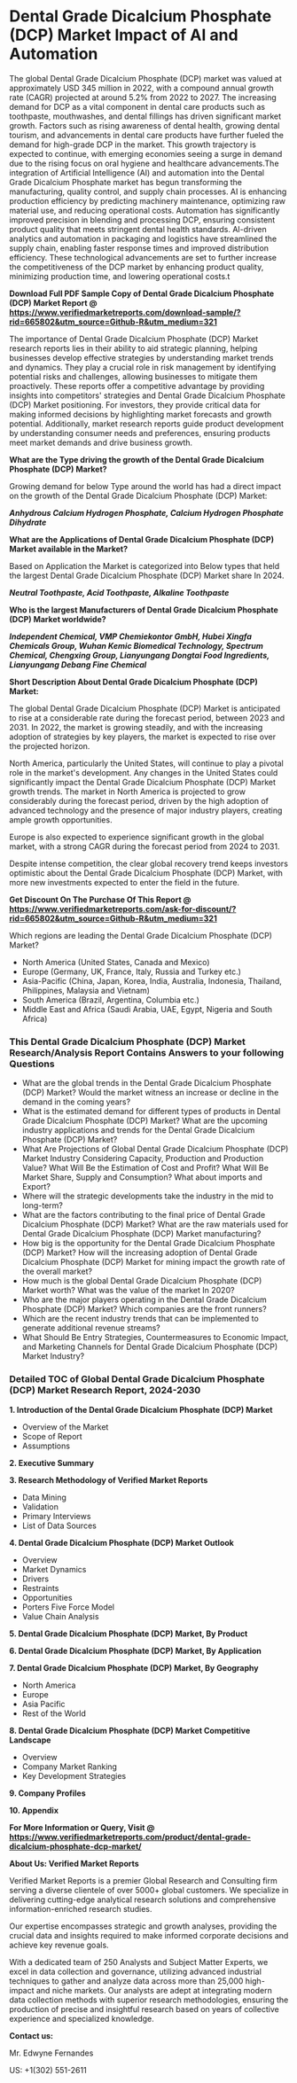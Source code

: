 <meta name="title" content="Global Dental Grade Dicalcium Phosphate (DCP) Market Impact of AI and Automation"><meta name="description" content="The global Dental Grade Dicalcium Phosphate (DCP) market was valued at approximately USD 345 million in 2022, with a compound annual growth rate (CAGR) projected at aroun"><meta name="title" content="Dental Grade Dicalcium Phosphate (DCP) Market Size, Share, Scope, Trends, Growth, Opportunities, Analysis, Forecast"><h1>Dental Grade Dicalcium Phosphate (DCP) Market Impact of AI and Automation</h1>The global Dental Grade Dicalcium Phosphate (DCP) market was valued at approximately USD 345 million in 2022, with a compound annual growth rate (CAGR) projected at around 5.2% from 2022 to 2027. The increasing demand for DCP as a vital component in dental care products such as toothpaste, mouthwashes, and dental fillings has driven significant market growth. Factors such as rising awareness of dental health, growing dental tourism, and advancements in dental care products have further fueled the demand for high-grade DCP in the market. This growth trajectory is expected to continue, with emerging economies seeing a surge in demand due to the rising focus on oral hygiene and healthcare advancements.The integration of Artificial Intelligence (AI) and automation into the Dental Grade Dicalcium Phosphate market has begun transforming the manufacturing, quality control, and supply chain processes. AI is enhancing production efficiency by predicting machinery maintenance, optimizing raw material use, and reducing operational costs. Automation has significantly improved precision in blending and processing DCP, ensuring consistent product quality that meets stringent dental health standards. AI-driven analytics and automation in packaging and logistics have streamlined the supply chain, enabling faster response times and improved distribution efficiency. These technological advancements are set to further increase the competitiveness of the DCP market by enhancing product quality, minimizing production time, and lowering operational costs.t</p><p id="" class=""><strong>Download Full PDF Sample Copy of Dental Grade Dicalcium Phosphate (DCP) Market Report @ <a href="https://www.verifiedmarketreports.com/download-sample/?rid=665802&utm_source=Github-R&utm_medium=321" target="_blank">https://www.verifiedmarketreports.com/download-sample/?rid=665802&utm_source=Github-R&utm_medium=321</a></strong></p><p>The importance of&nbsp;Dental Grade Dicalcium Phosphate (DCP) Market research reports lies in their ability to aid strategic planning, helping businesses develop effective strategies by understanding market trends and dynamics. They play a crucial role in risk management by identifying potential risks and challenges, allowing businesses to mitigate them proactively. These reports offer a competitive advantage by providing insights into competitors' strategies and Dental Grade Dicalcium Phosphate (DCP) Market positioning. For investors, they provide critical data for making informed decisions by highlighting market forecasts and growth potential. Additionally, market research reports guide product development by understanding consumer needs and preferences, ensuring products meet market demands and drive business growth.</p><p><strong>What are the&nbsp;Type driving the growth of the Dental Grade Dicalcium Phosphate (DCP) Market?</strong></p><p id="" class="">Growing demand for below Type around the world has had a direct impact on the growth of the Dental Grade Dicalcium Phosphate (DCP) Market:</p><em><strong>Anhydrous Calcium Hydrogen Phosphate, Calcium Hydrogen Phosphate Dihydrate</strong></em></p><strong>What are the&nbsp;Applications&nbsp;of Dental Grade Dicalcium Phosphate (DCP) Market available in the Market?</strong></p><p id="" class="">Based on Application the Market is categorized into Below types that held the largest Dental Grade Dicalcium Phosphate (DCP) Market share In 2024.</p><em><strong>Neutral Toothpaste, Acid Toothpaste, Alkaline Toothpaste</strong></em></p><strong>Who is the largest Manufacturers of Dental Grade Dicalcium Phosphate (DCP) Market worldwide?</strong></p><p><em><strong>Independent Chemical, VMP Chemiekontor GmbH, Hubei Xingfa Chemicals Group, Wuhan Kemic Biomedical Technology, Spectrum Chemical, Chengxing Group, Lianyungang Dongtai Food Ingredients, Lianyungang Debang Fine Chemical</strong></em></p><p id="" class=""><strong>Short Description About Dental Grade Dicalcium Phosphate (DCP) Market:</strong></p><p>The global Dental Grade Dicalcium Phosphate (DCP) Market is anticipated to rise at a considerable rate during the forecast period, between 2023 and 2031. In 2022, the market is growing steadily, and with the increasing adoption of strategies by key players, the market is expected to rise over the projected horizon.</p><p>North America, particularly the United States, will continue to play a pivotal role in the market's development. Any changes in the United States could significantly impact the Dental Grade Dicalcium Phosphate (DCP) Market growth trends. The market in North America is projected to grow considerably during the forecast period, driven by the high adoption of advanced technology and the presence of major industry players, creating ample growth opportunities.</p><p>Europe is also expected to experience significant growth in the global market, with a strong CAGR during the forecast period from 2024 to 2031.</p><p>Despite intense competition, the clear global recovery trend keeps investors optimistic about the Dental Grade Dicalcium Phosphate (DCP) Market, with more new investments expected to enter the field in the future.</p><p id="" class=""><strong>Get Discount On The Purchase Of This Report @ <a href="https://www.verifiedmarketreports.com/ask-for-discount/?rid=665802&utm_source=Github-R&utm_medium=321" target="_blank">https://www.verifiedmarketreports.com/ask-for-discount/?rid=665802&utm_source=Github-R&utm_medium=321</a></strong></p>Which regions are leading the Dental Grade Dicalcium Phosphate (DCP) Market?</p><ul><li>North America (United States, Canada and Mexico)</li><li>Europe (Germany, UK, France, Italy, Russia and Turkey etc.)</li><li>Asia-Pacific (China, Japan, Korea, India, Australia, Indonesia, Thailand, Philippines, Malaysia and Vietnam)</li><li>South America (Brazil, Argentina, Columbia etc.)</li><li>Middle East and Africa (Saudi Arabia, UAE, Egypt, Nigeria and South Africa)</li></ul><h3 id="" class="">This Dental Grade Dicalcium Phosphate (DCP) Market Research/Analysis Report Contains Answers to your following Questions</h3><ul><li>What are the global trends in the Dental Grade Dicalcium Phosphate (DCP) Market? Would the market witness an increase or decline in the demand in the coming years?</li><li>What is the estimated demand for different types of products in Dental Grade Dicalcium Phosphate (DCP) Market? What are the upcoming industry applications and trends for the Dental Grade Dicalcium Phosphate (DCP) Market?</li><li>What Are Projections of Global Dental Grade Dicalcium Phosphate (DCP) Market Industry Considering Capacity, Production and Production Value? What Will Be the Estimation of Cost and Profit? What Will Be Market Share, Supply and Consumption? What about imports and Export?</li><li>Where will the strategic developments take the industry in the mid to long-term?</li><li>What are the factors contributing to the final price of Dental Grade Dicalcium Phosphate (DCP) Market? What are the raw materials used for Dental Grade Dicalcium Phosphate (DCP) Market manufacturing?</li><li>How big is the opportunity for the Dental Grade Dicalcium Phosphate (DCP) Market? How will the increasing adoption of Dental Grade Dicalcium Phosphate (DCP) Market for mining impact the growth rate of the overall market?</li><li>How much is the global Dental Grade Dicalcium Phosphate (DCP) Market worth? What was the value of the market In 2020?</li><li>Who are the major players operating in the Dental Grade Dicalcium Phosphate (DCP) Market? Which companies are the front runners?</li><li>Which are the recent industry trends that can be implemented to generate additional revenue streams?</li><li>What Should Be Entry Strategies, Countermeasures to Economic Impact, and Marketing Channels for Dental Grade Dicalcium Phosphate (DCP) Market Industry?</li></ul><h3 id="" class="">Detailed TOC of Global Dental Grade Dicalcium Phosphate (DCP) Market Research Report, 2024-2030</h3><p id="" class=""><strong>1. Introduction of the Dental Grade Dicalcium Phosphate (DCP) Market</strong></p><ul><li>Overview of the Market</li><li>Scope of Report</li><li>Assumptions</li></ul><p id="" class=""><strong>2. Executive Summary</strong></p><p id="" class=""><strong>3. Research Methodology of Verified Market Reports</strong></p><ul><li>Data Mining</li><li>Validation</li><li>Primary Interviews</li><li>List of Data Sources</li></ul><p id="" class=""><strong>4. Dental Grade Dicalcium Phosphate (DCP) Market Outlook</strong></p><ul><li>Overview</li><li>Market Dynamics</li><li>Drivers</li><li>Restraints</li><li>Opportunities</li><li>Porters Five Force Model</li><li>Value Chain Analysis</li></ul><p id="" class=""><strong>5. Dental Grade Dicalcium Phosphate (DCP) Market, By Product</strong></p><p id="" class=""><strong>6. Dental Grade Dicalcium Phosphate (DCP) Market, By Application</strong></p><p id="" class=""><strong>7. Dental Grade Dicalcium Phosphate (DCP) Market, By Geography</strong></p><ul><li>North America</li><li>Europe</li><li>Asia Pacific</li><li>Rest of the World</li></ul><p id="" class=""><strong>8. Dental Grade Dicalcium Phosphate (DCP) Market Competitive Landscape</strong></p><ul><li>Overview</li><li>Company Market Ranking</li><li>Key Development Strategies</li></ul><p id="" class=""><strong>9. Company Profiles</strong></p><p id="" class=""><strong>10. Appendix</strong></p><p id="" class=""><strong>For More Information or Query, Visit @ <a href="https://www.verifiedmarketreports.com/product/dental-grade-dicalcium-phosphate-dcp-market/" target="_blank">https://www.verifiedmarketreports.com/product/dental-grade-dicalcium-phosphate-dcp-market/</a></strong></p><p id="" class=""><strong>About Us: Verified Market Reports</strong></p><p id="" class="">Verified Market Reports is a premier Global Research and Consulting firm serving a diverse clientele of over 5000+ global customers. We specialize in delivering cutting-edge analytical research solutions and comprehensive information-enriched research studies.</p><p id="" class="">Our expertise encompasses strategic and growth analyses, providing the crucial data and insights required to make informed corporate decisions and achieve key revenue goals.</p><p id="" class="">With a dedicated team of 250 Analysts and Subject Matter Experts, we excel in data collection and governance, utilizing advanced industrial techniques to gather and analyze data across more than 25,000 high-impact and niche markets. Our analysts are adept at integrating modern data collection methods with superior research methodologies, ensuring the production of precise and insightful research based on years of collective experience and specialized knowledge.</p><p id="" class=""><strong>Contact us:</strong></p><p id="" class="">Mr. Edwyne Fernandes</p><p id="" class="">US: +1(302) 551-2611</p>